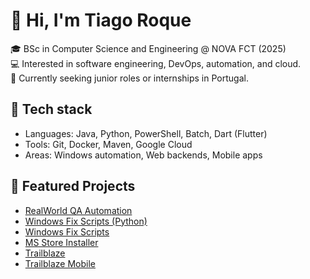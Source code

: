 # 👋 Hi, I'm Tiago Roque

🎓 BSc in Computer Science and Engineering @ NOVA FCT (2025)  
💻 Interested in software engineering, DevOps, automation, and cloud.  
🚀 Currently seeking junior roles or internships in Portugal.  

## 🔧 Tech stack
- Languages: Java, Python, PowerShell, Batch, Dart (Flutter)  
- Tools: Git, Docker, Maven, Google Cloud  
- Areas: Windows automation, Web backends, Mobile apps

## 📌 Featured Projects
- [RealWorld QA Automation](https://github.com/tiagoroque3/realworld-qa-automation)
- [Windows Fix Scripts (Python)](https://github.com/tiagoroque3/Windows-Fix-Scripts-Python)  
- [Windows Fix Scripts](https://github.com/tiagoroque3/Windows-Fix-Scripts)  
- [MS Store Installer](https://github.com/tiagoroque3/MSStore-URL-Installer)  
- [Trailblaze](https://github.com/tiagoroque3/Trailblaze-Platform)  
- [Trailblaze Mobile](https://github.com/tiagoroque3/Trailblaze-Mobile)  


